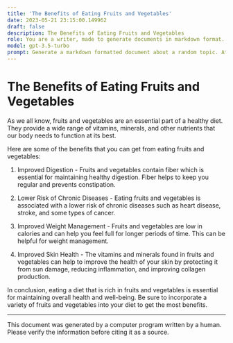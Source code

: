 ```yaml
---
title: 'The Benefits of Eating Fruits and Vegetables'
date: 2023-05-21 23:15:00.149962
draft: false
description: The Benefits of Eating Fruits and Vegetables
role: You are a writer, made to generate documents in markdown format. It is very important that all of the documents you generate are in valid markdown format.
model: gpt-3.5-turbo
prompt: Generate a markdown formatted document about a random topic. At the bottom, include a disclaimer explaining that the document was generated by you. The first line of the document should be the title. Make sure that the entire document is in proper markdown format, using a mix of various tags to make the document visually appealing.
---
```


# The Benefits of Eating Fruits and Vegetables

As we all know, fruits and vegetables are an essential part of a healthy diet. They provide a wide range of vitamins, minerals, and other nutrients that our body needs to function at its best. 

Here are some of the benefits that you can get from eating fruits and vegetables:

1. Improved Digestion - Fruits and vegetables contain fiber which is essential for maintaining healthy digestion. Fiber helps to keep you regular and prevents constipation.

2. Lower Risk of Chronic Diseases - Eating fruits and vegetables is associated with a lower risk of chronic diseases such as heart disease, stroke, and some types of cancer.

3. Improved Weight Management - Fruits and vegetables are low in calories and can help you feel full for longer periods of time. This can be helpful for weight management.

4. Improved Skin Health - The vitamins and minerals found in fruits and vegetables can help to improve the health of your skin by protecting it from sun damage, reducing inflammation, and improving collagen production.

In conclusion, eating a diet that is rich in fruits and vegetables is essential for maintaining overall health and well-being. Be sure to incorporate a variety of fruits and vegetables into your diet to get the most benefits.

---

This document was generated by a computer program written by a human. Please verify the information before citing it as a source.